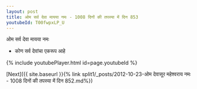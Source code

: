 ```yaml
---
layout: post
title: ओम सर्व देवा मायया नमः - 1008 दिनों की तपस्या में दिन 853
youtubeId: T00fwpxLP_U
---
```

 
 
 ओम सर्व देवा मायया नमः  
 
 -  कोण सर्व देवांचा एकरूप आहे 
 
  
 
  
 
 
 
 
 
 


{% include youtubePlayer.html id=page.youtubeId %}
 
[Next]({{ site.baseurl }}{% link  split1/_posts/2012-10-23-ओम देवासूर महेश्वराय नमः - 1008 दिनों की तपस्या में दिन 852.md%})
 
